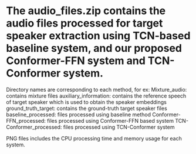 # The audio_files.zip contains the audio files processed for target speaker extraction using TCN-based baseline system, and our proposed Conformer-FFN system and TCN-Conformer system.
Directory names are corresponding to each method, for ex:
Mixture_audio: contains mixture files
auxiliary_information: contains the reference speech of target speaker which is used to obtain the speaker embeddings
ground_truth_target: contains the ground-truth target speaker files
baseline_processed: files processed using baseline method
Conformer-FFN_processed: files processed using Conformer-FFN based system
TCN-Conformer_processed: files processed using TCN-Conformer system

PNG files includes the CPU processing time and memory usage for each system.
